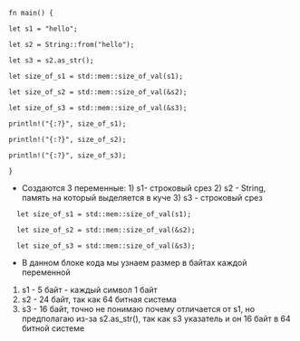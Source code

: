 ```
fn main() {

let s1 = "hello";

let s2 = String::from("hello");

let s3 = s2.as_str();

let size_of_s1 = std::mem::size_of_val(s1);

let size_of_s2 = std::mem::size_of_val(&s2);

let size_of_s3 = std::mem::size_of_val(&s3);

println!("{:?}", size_of_s1);

println!("{:?}", size_of_s2);

println!("{:?}", size_of_s3);

}
```
- Создаются 3 переменные: 1) s1- строковый срез 2) s2 - String, память на который выделяется в куче 3) s3 - строковый срез
```
  let size_of_s1 = std::mem::size_of_val(s1);

  let size_of_s2 = std::mem::size_of_val(&s2);

  let size_of_s3 = std::mem::size_of_val(&s3);
```
- В данном блоке кода мы узнаем размер в байтах каждой переменной
1) s1 - 5 байт - каждый символ 1 байт
2) s2 - 24 байт, так как 64 битная система
3) s3 - 16 байт, точно не понимаю почему отличается от s1, но предполагаю из-за s2.as_str(), так как s3 указатель и он 16 байт в 64 битной системе

